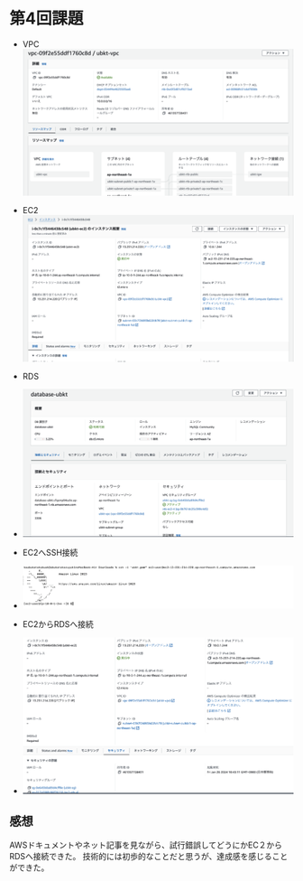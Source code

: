 # 第4回課題

* VPC
![VPC](vpc.png)

* EC2
![EC2](ec2.png)

* RDS
* ![rds](rds.png)

* EC2へSSH接続
* ![ec2_ssh](ec2_ssh.png)

* EC2からRDSへ接続
* ![ec2_rds](ec2_rds.png)

## 感想
 AWSドキュメントやネット記事を見ながら、試行錯誤してどうにかEC２からRDSへ接続できた。
 技術的には初歩的なことだと思うが、達成感を感じることができた。
 
